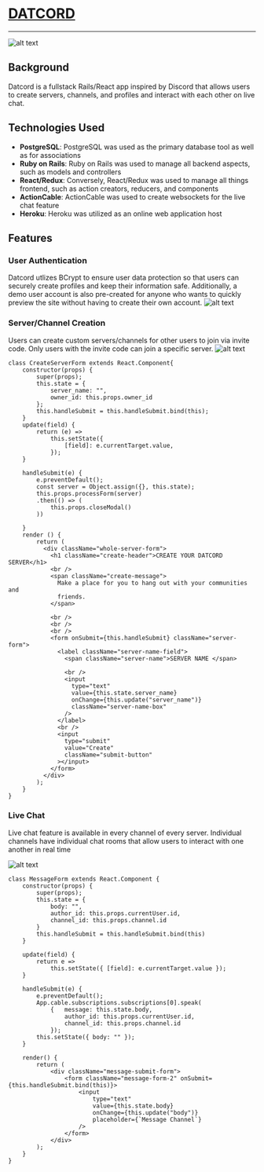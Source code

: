 # [DATCORD](https://datc0rd.herokuapp.com/#/login)
---
![alt text](https://i.imgur.com/wdlNkTA.png)

Background
---
Datcord is a fullstack Rails/React app inspired by Discord that allows users to create servers, channels, and profiles and interact with each other on live chat. 

Technologies Used
---
+ **PostgreSQL**: PostgreSQL was used as the primary database tool as well as for associations
+ **Ruby on Rails**: Ruby on Rails was used to manage all backend aspects, such as models and controllers
+ **React/Redux**: Conversely, React/Redux was used to manage all things frontend, such as action creators, reducers, and components
+ **ActionCable**: ActionCable was used to create websockets for the live chat feature
+ **Heroku**: Heroku was utilized as an online web application host

Features
---
### User Authentication
Datcord utlizes BCrypt to ensure user data protection so that users can securely create profiles and keep their information safe. Additionally, a demo user account is also pre-created for anyone who wants to quickly preview the site without having to create their own account.
![alt text](https://i.imgur.com/mP1Jc6e.png)


### Server/Channel Creation
Users can create custom servers/channels for other users to join via invite code. Only users with the invite code can join a specific server.
![alt text](https://im2.ezgif.com/tmp/ezgif-2-9c9161d0b3a1.gif)


```
class CreateServerForm extends React.Component{
    constructor(props) {
        super(props);
        this.state = {
            server_name: "",
            owner_id: this.props.owner_id
        };
        this.handleSubmit = this.handleSubmit.bind(this);
    }
    update(field) {
        return (e) =>
            this.setState({
                [field]: e.currentTarget.value,
            });
    }

    handleSubmit(e) {
        e.preventDefault();
        const server = Object.assign({}, this.state);
        this.props.processForm(server)
        .then(() => (
            this.props.closeModal()
        ))
        
    }
    render () {
        return (
          <div className="whole-server-form">
            <h1 className="create-header">CREATE YOUR DATCORD SERVER</h1>
            <br />
            <span className="create-message">
              Make a place for you to hang out with your communities and
              friends.
            </span>

            <br />
            <br />
            <br />
            <form onSubmit={this.handleSubmit} className="server-form">
              <label className="server-name-field">
                <span className="server-name">SERVER NAME </span>

                <br />
                <input
                  type="text"
                  value={this.state.server_name}
                  onChange={this.update("server_name")}
                  className="server-name-box"
                />
              </label>
              <br />
              <input
                type="submit"
                value="Create"
                className="submit-button"
              ></input>
            </form>
          </div>
        );
    }
}
```

### Live Chat
Live chat feature is available in every channel of every server. Individual channels have individual chat rooms that allow users to interact with one another in real time

![alt text](https://im2.ezgif.com/tmp/ezgif-2-8d7eaf92c920.gif)

```
class MessageForm extends React.Component {
    constructor(props) {
        super(props);
        this.state = {
            body: "",
            author_id: this.props.currentUser.id,
            channel_id: this.props.channel.id
        }
        this.handleSubmit = this.handleSubmit.bind(this)
    }

    update(field) {
        return e =>
            this.setState({ [field]: e.currentTarget.value });
    }

    handleSubmit(e) {
        e.preventDefault();
        App.cable.subscriptions.subscriptions[0].speak(
            {   message: this.state.body,
                author_id: this.props.currentUser.id,
                channel_id: this.props.channel.id
            });
        this.setState({ body: "" });
    }

    render() {
        return (
            <div className="message-submit-form">
                <form className="message-form-2" onSubmit={this.handleSubmit.bind(this)}>
                    <input
                        type="text"
                        value={this.state.body}
                        onChange={this.update("body")}
                        placeholder={`Message Channel`}
                    />
                </form>
            </div>
        );
    }
}
```
